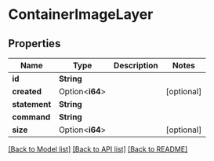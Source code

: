 # ContainerImageLayer

## Properties

Name | Type | Description | Notes
------------ | ------------- | ------------- | -------------
**id** | **String** |  | 
**created** | Option<**i64**> |  | [optional]
**statement** | **String** |  | 
**command** | **String** |  | 
**size** | Option<**i64**> |  | [optional]

[[Back to Model list]](../README.md#documentation-for-models) [[Back to API list]](../README.md#documentation-for-api-endpoints) [[Back to README]](../README.md)


